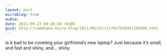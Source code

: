 ```yaml
---
layout: post
microblog: true
audio: 
date: 2011-09-23 00:26:50 +0100
guid: http://samdeane.micro.blog/2011/09/22/t117017039461285890.html
---
```

Is it bad to be coveting your girlfriend’s new laptop? Just because it’s small, and fast and shiny, and... shiny.
